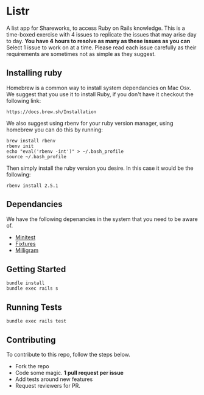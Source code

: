 # Listr
A list app for Shareworks, to access Ruby on Rails knowledge. This is a time-boxed exercise with 4 issues to replicate the issues that may arise day to day.
**You have 4 hours to resolve as many as these issues as you can**
Select 1 issue to work on at a time.
Please read each issue carefully as their requirements are sometimes not as simple as they suggest.

## Installing ruby
Homebrew is a common way to install system dependancies on Mac Osx. We suggest that you use it to install Ruby, if you don't have it checkout the following link:

`https://docs.brew.sh/Installation`

We also suggest using rbenv for your ruby version manager, using homebrew you can do this by running:
```
brew install rbenv
rbenv init
echo "eval('rbenv -int')" > ~/.bash_profile
source ~/.bash_profile
```

Then simply install the ruby version you desire. In this case it would be the following:
```
rbenv install 2.5.1
```

## Dependancies

We have the following depenancies in the system that you need to be aware of.
* [Minitest](https://github.com/seattlerb/minitest)
* [Fixtures](https://guides.rubyonrails.org/testing.html#the-low-down-on-fixtures)
* [Milligram](https://milligram.io/)

## Getting Started
```
bundle install
bundle exec rails s
```

## Running Tests
```
bundle exec rails test
```

## Contributing

To contribute to this repo, follow the steps below.
* Fork the repo
* Code some magic. **1 pull request per issue**
* Add tests around new features
* Request reviewers for PR.
